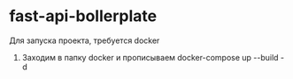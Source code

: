 # fast-api-bollerplate

Для запуска проекта, требуется docker
1) Заходим в папку docker и прописываем docker-compose up --build -d
